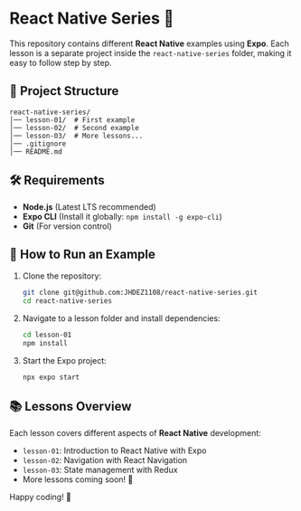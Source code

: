 # React Native Series 🚀

This repository contains different **React Native** examples using **Expo**. Each lesson is a separate project inside the `react-native-series` folder, making it easy to follow step by step.

## 📂 Project Structure
```
react-native-series/
│── lesson-01/  # First example
│── lesson-02/  # Second example
│── lesson-03/  # More lessons...
│── .gitignore
│── README.md
```

## 🛠️ Requirements
- **Node.js** (Latest LTS recommended)
- **Expo CLI** (Install it globally: `npm install -g expo-cli`)
- **Git** (For version control)

## 🚀 How to Run an Example
1. Clone the repository:
   ```sh
   git clone git@github.com:JHDEZ1108/react-native-series.git
   cd react-native-series
   ```

2. Navigate to a lesson folder and install dependencies:
   ```sh
   cd lesson-01
   npm install
   ```

3. Start the Expo project:
   ```sh
   npx expo start
   ```

## 📚 Lessons Overview
Each lesson covers different aspects of **React Native** development:
- `lesson-01`: Introduction to React Native with Expo
- `lesson-02`: Navigation with React Navigation
- `lesson-03`: State management with Redux
- More lessons coming soon! 🚀

Happy coding! 🎉


